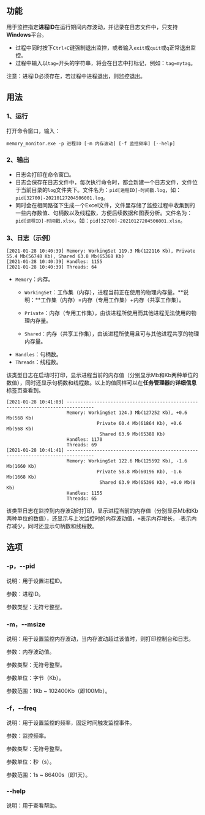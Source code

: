 ## 功能

用于监控指定**进程ID**在运行期间内存波动，并记录在日志文件中，只支持**Windows**平台。

* 过程中同时按下`Ctrl+C`键强制退出监控，或者输入`exit`或`quit`或`q`正常退出监控。
* 过程中输入以`tag=`开头的字符串，将会在日志中打标记，例如：`tag=mytag`。

注意：进程ID必须存在，若过程中进程退出，则监控退出。

## 用法

### 1、运行

打开命令窗口，输入：

```
memory_monitor.exe -p 进程ID [-m 内存波动] [-f 监控频率] [--help]
```

### 2、输出

* 日志会打印在命令窗口。
* 日志会保存在日志文件中，每次执行命令时，都会新建一个日志文件，文件位于当前目录的`log`文件夹下。文件名为：`pid[进程ID]-时间戳.log`，如：`pid[32700]-20210127204506001.log`。
* 同时会在相同路径下生成一个Excel文件，文件里存储了监控过程中收集到的一些内存数值、句柄数以及线程数，方便后续数据和图表分析。文件名为：`pid[进程ID]-时间戳.xlsx`，如：`pid[32700]-20210127204506001.xlsx`。

### 3、日志（示例）

```
[2021-01-28 10:40:39] Memory: WorkingSet 119.3 Mb(122116 Kb), Private 55.4 Mb(56748 Kb), Shared 63.8 Mb(65368 Kb)
[2021-01-28 10:40:39] Handles: 1155
[2021-01-28 10:40:39] Threads: 64
```

* `Memory`：内存。
  * `WorkingSet`：工作集（内存），进程当前正在使用的物理内存量。**说明：**工作集（内存）=内存（专用工作集）+内存（共享工作集）。

  * `Private`：内存（专用工作集），由该进程所使用而其他进程无法使用的物理内存量。
  * `Shared`：内存（共享工作集），由该进程所使用且可与其他进程共享的物理内存量。
* `Handles`：句柄数。
* `Threads`：线程数。

该类型日志在启动时打印，显示进程当前的内存值（分别显示Mb和Kb两种单位的数值），同时还显示句柄数和线程数。以上的值同样可以在**任务管理器**的**详细信息**标签页查看到。

```
[2021-01-28 10:41:03] --------------------------------------------------------------------------------
                      Memory: WorkingSet 124.3 Mb(127252 Kb), +0.6 Mb(568 Kb)
                                 Private 60.4 Mb(61864 Kb), +0.6 Mb(568 Kb)
                                  Shared 63.9 Mb(65388 Kb)
                      Handles: 1170
                      Threads: 69
[2021-01-28 10:41:41] --------------------------------------------------------------------------------
                      Memory: WorkingSet 122.6 Mb(125592 Kb), -1.6 Mb(1660 Kb)
                                 Private 58.8 Mb(60196 Kb), -1.6 Mb(1668 Kb)
                                  Shared 63.9 Mb(65396 Kb), +0.0 Mb(8 Kb)
                      Handles: 1155
                      Threads: 65
```

该类型日志在监控到内存波动时打印，显示进程当前的内存值（分别显示Mb和Kb两种单位的数值），还显示与上次监控时的内存波动值，`+`表示内存增长，`-`表示内存减少，同时还显示句柄数和线程数。

## 选项

### -p，--pid

说明：用于设置进程ID。

参数：进程ID。

参数类型：无符号整型。

### -m，--msize

说明：用于设置监控内存波动，当内存波动超过该值时，则打印控制台和日志。

参数：内存波动值。

参数类型：无符号整型。

参数单位：字节（Kb）。

参数范围：1Kb ~ 102400Kb（即100Mb）。

### -f，--freq

说明：用于设置监控的频率，固定时间触发监控事件。

参数：监控频率。

参数类型：无符号整型。

参数单位：秒（s）。

参数范围：1s ~ 86400s（即1天）。

### --help

说明：用于查看帮助。
